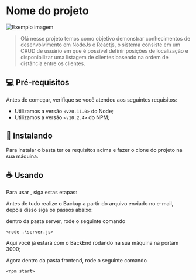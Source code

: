 # Nome do projeto

<img src="" alt="Exemplo imagem">

> Olá nesse projeto temos como objetivo demonstrar conhecimentos de desenvolvimento em NodeJs e Reactjs, 
  o sistema consiste em um CRUD de usuário em que é possível definir posições de localização e disponibilizar uma listagem de clientes baseado na ordem de distância entre os clientes.

## 💻 Pré-requisitos

Antes de começar, verifique se você atendeu aos seguintes requisitos:

- Utilizamos a versão `<v20.11.0>` do Node;
- Utilizamos a versão `<v10.2.4>` do NPM;

## 🚀 Instalando <Projeto>

Para instalar o <sistema> basta ter os requisitos acima e fazer o clone do projeto na sua máquina.


## ☕ Usando <Sistema>

Para usar <Sistema>, siga estas etapas:

Antes de tudo realize o Backup a partir do arquivo enviado no e-mail, depois disso siga os passos abaixo:

dentro da pasta server, rode o seguinte comando

```
<node .\server.js>
```
Aqui você já estará com o BackEnd rodando na sua máquina na portam 3000;

Agora dentro da pasta frontend, rode o seguinte comando
```
<npm start>
```

